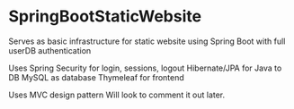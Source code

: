 # SpringBootStaticWebsite
Serves as basic infrastructure for static website using Spring Boot with full userDB authentication

Uses Spring Security for login, sessions, logout
Hibernate/JPA for Java to DB
MySQL as database
Thymeleaf for frontend

Uses MVC design pattern
Will look to comment it out later.
